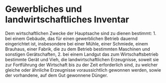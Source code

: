 # Gewerbliches und landwirtschaftliches Inventar

Dem wirtschaftlichen Zwecke der Hauptsache sind zu dienen bestimmt:  1\.
 bei einem Gebäude, das für einen gewerblichen Betrieb dauernd eingerichtet ist, insbesondere bei einer Mühle, einer Schmiede, einem Brauhaus, einer Fabrik, die zu dem Betrieb bestimmten Maschinen und sonstigen Gerätschaften,
 2\.
 bei einem Landgut das zum Wirtschaftsbetrieb bestimmte Gerät und Vieh, die landwirtschaftlichen Erzeugnisse, soweit sie zur Fortführung der Wirtschaft bis zu der Zeit erforderlich sind, zu welcher gleiche oder ähnliche Erzeugnisse voraussichtlich gewonnen werden, sowie der vorhandene, auf dem Gut gewonnene Dünger.
 

